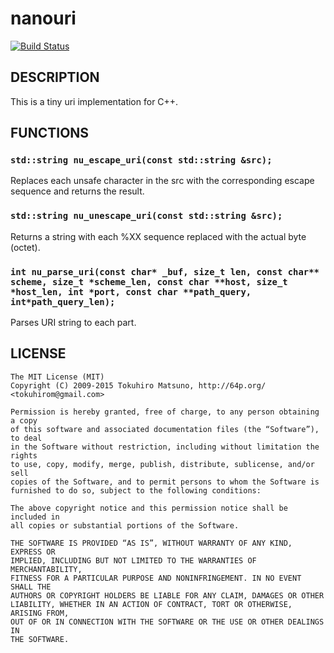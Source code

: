 nanouri
=======

[![Build Status](https://travis-ci.org/tokuhirom/nanouri.svg?branch=master)](https://travis-ci.org/tokuhirom/nanouri)

DESCRIPTION
-----------

This is a tiny uri implementation for C++.

FUNCTIONS
---------

### `std::string nu_escape_uri(const std::string &src);`

Replaces each unsafe character in the src with the
corresponding escape sequence and returns the result.

### `std::string nu_unescape_uri(const std::string &src);`

Returns a string with each %XX sequence replaced with the actual
byte (octet).

### `int nu_parse_uri(const char* _buf, size_t len, const char** scheme, size_t *scheme_len, const char **host, size_t *host_len, int *port, const char **path_query, int*path_query_len);`

Parses URI string to each part.

LICENSE
-------

    The MIT License (MIT)
    Copyright (C) 2009-2015 Tokuhiro Matsuno, http://64p.org/ <tokuhirom@gmail.com>

    Permission is hereby granted, free of charge, to any person obtaining a copy
    of this software and associated documentation files (the “Software”), to deal
    in the Software without restriction, including without limitation the rights
    to use, copy, modify, merge, publish, distribute, sublicense, and/or sell
    copies of the Software, and to permit persons to whom the Software is
    furnished to do so, subject to the following conditions:

    The above copyright notice and this permission notice shall be included in
    all copies or substantial portions of the Software.

    THE SOFTWARE IS PROVIDED “AS IS”, WITHOUT WARRANTY OF ANY KIND, EXPRESS OR
    IMPLIED, INCLUDING BUT NOT LIMITED TO THE WARRANTIES OF MERCHANTABILITY,
    FITNESS FOR A PARTICULAR PURPOSE AND NONINFRINGEMENT. IN NO EVENT SHALL THE
    AUTHORS OR COPYRIGHT HOLDERS BE LIABLE FOR ANY CLAIM, DAMAGES OR OTHER
    LIABILITY, WHETHER IN AN ACTION OF CONTRACT, TORT OR OTHERWISE, ARISING FROM,
    OUT OF OR IN CONNECTION WITH THE SOFTWARE OR THE USE OR OTHER DEALINGS IN
    THE SOFTWARE.
